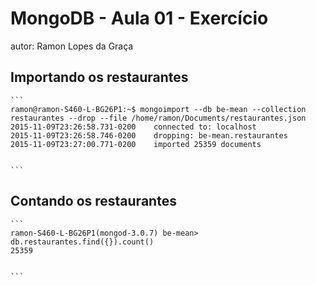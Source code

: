 # MongoDB - Aula 01 - Exercício
autor: Ramon Lopes da Graça

## Importando os restaurantes

    ```
    ramon@ramon-S460-L-BG26P1:~$ mongoimport --db be-mean --collection restaurantes --drop --file /home/ramon/Documents/restaurantes.json
    2015-11-09T23:26:58.731-0200	connected to: localhost
    2015-11-09T23:26:58.746-0200	dropping: be-mean.restaurantes
    2015-11-09T23:27:00.771-0200	imported 25359 documents


    ```

## Contando os restaurantes

    ```
    ramon-S460-L-BG26P1(mongod-3.0.7) be-mean> db.restaurantes.find({}).count()
    25359


    ```

